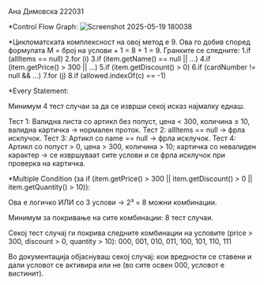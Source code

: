 Ана Димовска 222031

*Control Flow Graph:
![Screenshot 2025-05-19 180038](https://github.com/user-attachments/assets/85c4a1af-6de4-48a0-b960-3f99a9496173)

*Цикломатската комплексност на овој метод е 9. Ова го добив според формулата М = број на услови + 1 = 8 + 1 = 9. Гранките се следните:
1.if (allItems == null)
2.for (i)
3.if (item.getName() == null || ...)
4.if (item.getPrice() > 300 || ...)
5.if (item.getDiscount() > 0)
6.if (cardNumber != null && ...)
7.for (j)
8.if (allowed.indexOf(c) == -1)


*Every Statement:

Минимум 4 тест случаи за да се изврши секој исказ најмалку еднаш.

Тест 1: Валидна листа со артикл без попуст, цена < 300, количина ≤ 10, валидна картичка → нормален проток.
Тест 2: allItems == null → фрла исклучок.
Тест 3: Артикл со name == null → фрла исклучок.
Тест 4: Артикл со попуст > 0, цена > 300, количина > 10; картичка со невалиден карактер → се извршуваат сите услови и се фрла исклучок при проверка на картичка.


*Multiple Condition (за if (item.getPrice() > 300 || item.getDiscount() > 0 || item.getQuantity() > 10)):

Ова е логичко ИЛИ со 3 услови → 2³ = 8 можни комбинации.

Минимум за покривање на сите комбинации: 8 тест случаи.

Секој тест случај ги покрива следните комбинации на условите (price > 300, discount > 0, quantity > 10):
000, 001, 010, 011, 100, 101, 110, 111

Во документација објаснуваш секој случај: кои вредности се ставени и дали условот се активира или не (во сите освен 000, условот е вистинит).


